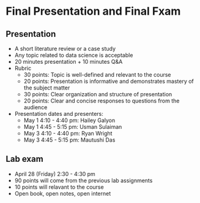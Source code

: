 # Final Presentation and Final Fxam

## Presentation

- A short literature review or a case study
- Any topic related to data science is acceptable
- 20 minutes presentation + 10 minutes Q&A
- Rubric
  - 30 points: Topic is well-defined and relevant to the course
  - 20 points: Presentation is informative and demonstrates mastery of the subject matter
  - 30 points: Clear organization and structure of presentation
  - 20 points: Clear and concise responses to questions from the audience
- Presentation dates and presenters:
  - May 1 4:10 - 4:40 pm: Hailey Galyon
  - May 1 4:45 - 5:15 pm: Usman Sulaiman
  - May 3 4:10 - 4:40 pm: Ryan Wright
  - May 3 4:45 - 5:15 pm: Mautushi Das

## Lab exam

- April 28 (Friday) 2:30 - 4:30 pm
- 90 points will come from the previous lab assignments
- 10 points will relavant to the course
- Open book, open notes, open internet

